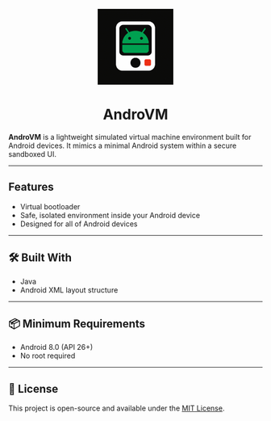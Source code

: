 <!-- SPDX-License-Identifier: GPL-3.0-or-later OR CC-BY-SA-4.0 -->

<p align="center">
  <img src="https://github.com/seaofc0de/AndroVM/blob/assets/logo.jpeg" alt="Logo" height="150dp">
  <h1 align="center">AndroVM</h1>
  <b>AndroVM</b> is a lightweight simulated virtual machine environment built for Android devices.  
It mimics a minimal Android system within a secure sandboxed UI.

---

##  Features

- Virtual bootloader
- Safe, isolated environment inside your Android device
- Designed for all of Android devices

---

## 🛠 Built With

- Java
- Android XML layout structure

---

## 📦 Minimum Requirements

- Android 8.0 (API 26+)
- No root required

---

## 📃 License

This project is open-source and available under the [MIT License](LICENSE).
